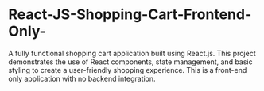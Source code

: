 # React-JS-Shopping-Cart-Frontend-Only-
A fully functional shopping cart application built using React.js. This project demonstrates the use of React components, state management, and basic styling to create a user-friendly shopping experience. This is a front-end only application with no backend integration. 

